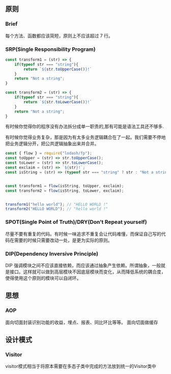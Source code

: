 ## 原则

### Brief
每个方法、函数都应该简短，原则上不应该超过 7 行。
### SRP(Single Responsibility Program)

```javascript
const transform1 = (str) => {
    if(typeof str === "string"){
        return `${str.toUpperCase()}!`
    }
    return "Not a string";
}

const transform2 = (str) => {
    if(typeof str === "string"){
        return `${str.toLowerCase()}!`
    }
    return "Not a string";
}

```
有时候你觉得你的程序没有办法拆分成单一职责的,那有可能是语法工具还不够多.

有时候你觉得业务复杂，那是因为有太多业务逻辑耦合在了一起。我们需要不停地把业务逻辑分开，把公共逻辑抽象出来并合并。


```javascript
const { flow } = require("lodash/fp");
const toUpper = (str) => str.toUpperCase();
const toLower = (str) => str.toLowerCase();
const exclaim = (str) => `${str}!`;
const isString = (str) => (typeof str === "string" ? str : "Not a string");


const transform1 = flow(isString, toUpper, exclaim);
const transform2 = flow(isString, toLower, exclaim);


transform1("hello world"); // "HELLO WORLD !"
transform2("HELLO WORLD"); // "hello world !"
```
### SPOT(Single Point of Truth)/DRY(Don't Repeat yourself)
尽量不要有重复的代码。有时候一味追求不重复会让代码难懂，而保证自己写的代码在需要的时候只需要改动一处，是更为实际的原则。

### DIP(Dependency Inversive Principle)
DIP 强调模块之间不应该直接依赖，而应该通过抽象产生依赖。所谓抽象，一般就是接口。这样就可以做到高层模块不因底层模块而变化，从而降低系统的耦合度，使得使用这个原则的模块可以自闭环。

## 思想
### AOP
面向切面封装识别功能的收益，埋点、报表、同比环比等等。
面向切面做缓存

## 设计模式
### Visitor
visitor模式相当于将原本需要在多态子类中完成的方法放到统一的Visitor类中